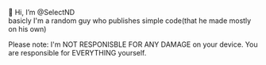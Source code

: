 👋 Hi, I’m @SelectND  
basicly I'm a random guy who publishes simple code(that he made mostly on his own)  

Please note: I'm NOT RESPONISBLE FOR ANY DAMAGE on your device. You are responsible for EVERYTHING yourself.
